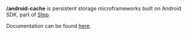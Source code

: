 <b>/android-cache</b> is persistent storage microframeworks built on Android SDK, part of [Step](http://step.alvinsj.com).

Documentation can be found [here](http://step.alvinsj.com).
